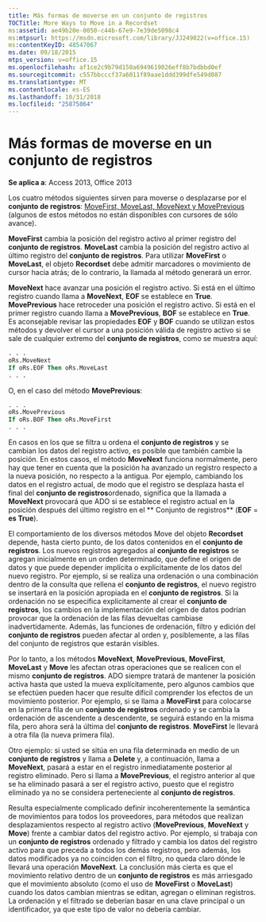 ```yaml
---
title: Más formas de moverse en un conjunto de registros
TOCTitle: More Ways to Move in a Recordset
ms:assetid: ae49b20e-0050-c44b-67e9-7e39de5098c4
ms:mtpsurl: https://msdn.microsoft.com/library/JJ249822(v=office.15)
ms:contentKeyID: 48547067
ms.date: 09/18/2015
mtps_version: v=office.15
ms.openlocfilehash: af1ce2c9b79d150a6949619026eff8b7bdbbd0ef
ms.sourcegitcommit: c557bbcccf37a6011f89aae1ddd399dfe549d087
ms.translationtype: MT
ms.contentlocale: es-ES
ms.lasthandoff: 10/31/2018
ms.locfileid: "25875864"
---
```

# <a name="more-ways-to-move-in-a-recordset"></a>Más formas de moverse en un conjunto de registros

**Se aplica a**: Access 2013, Office 2013

Los cuatro métodos siguientes sirven para moverse o desplazarse por el **conjunto de registros**: [MoveFirst, MoveLast, MoveNext y MovePrevious](movefirst-movelast-movenext-and-moveprevious-methods-ado.md) (algunos de estos métodos no están disponibles con cursores de sólo avance).

**MoveFirst** cambia la posición del registro activo al primer registro del **conjunto de registros**. **MoveLast** cambia la posición del registro activo al último registro del **conjunto de registros**. Para utilizar **MoveFirst** o **MoveLast**, el objeto **Recordset** debe admitir marcadores o movimiento de cursor hacia atrás; de lo contrario, la llamada al método generará un error.

**MoveNext** hace avanzar una posición el registro activo. Si está en el último registro cuando llama a **MoveNext**, **EOF** se establece en **True**. **MovePrevious** hace retroceder una posición el registro activo. Si está en el primer registro cuando llama a **MovePrevious**, **BOF** se establece en **True**. Es aconsejable revisar las propiedades **EOF** y **BOF** cuando se utilizan estos métodos y devolver el cursor a una posición válida de registro activo si se sale de cualquier extremo del **conjunto de registros**, como se muestra aquí:

```vb
. . . 
oRs.MoveNext 
If oRs.EOF Then oRs.MoveLast 
. . . 
```

O, en el caso del método **MovePrevious**:

```vb
. . . 
oRs.MovePrevious 
If oRs.BOF Then oRs.MoveFirst 
. . . 
```

En casos en los que se filtra u ordena el **conjunto de registros** y se cambian los datos del registro activo, es posible que también cambie la posición. En estos casos, el método **MoveNext** funciona normalmente, pero hay que tener en cuenta que la posición ha avanzado un registro respecto a la nueva posición, no respecto a la antigua. Por ejemplo, cambiando los datos en el registro actual, de modo que el registro se desplaza hasta el final del **conjunto de registros**ordenado, significa que la llamada a **MoveNext** provocará que ADO si se establece el registro actual en la posición después del último registro en el ** Conjunto de registros** (**EOF** = **es True**).

El comportamiento de los diversos métodos Move del objeto **Recordset** depende, hasta cierto punto, de los datos contenidos en el **conjunto de registros**. Los nuevos registros agregados al **conjunto de registros** se agregan inicialmente en un orden determinado, que define el origen de datos y que puede depender implícita o explícitamente de los datos del nuevo registro. Por ejemplo, si se realiza una ordenación o una combinación dentro de la consulta que rellena el **conjunto de registros**, el nuevo registro se insertará en la posición apropiada en el **conjunto de registros**. Si la ordenación no se especifica explícitamente al crear el **conjunto de registros**, los cambios en la implementación del origen de datos podrían provocar que la ordenación de las filas devueltas cambiase inadvertidamente. Además, las funciones de ordenación, filtro y edición del **conjunto de registros** pueden afectar al orden y, posiblemente, a las filas del conjunto de registros que estarán visibles.

Por lo tanto, a los métodos **MoveNext**, **MovePrevious**, **MoveFirst**, **MoveLast** y **Move** les afectan otras operaciones que se realicen con el mismo **conjunto de registros**. ADO siempre tratará de mantener la posición activa hasta que usted la mueva explícitamente, pero algunos cambios que se efectúen pueden hacer que resulte difícil comprender los efectos de un movimiento posterior. Por ejemplo, si se llama a **MoveFirst** para colocarse en la primera fila de un **conjunto de registros** ordenado y se cambia la ordenación de ascendente a descendente, se seguirá estando en la misma fila, pero ahora será la última del **conjunto de registros**. **MoveFirst** le llevará a otra fila (la nueva primera fila).

Otro ejemplo: si usted se sitúa en una fila determinada en medio de un **conjunto de registros** y llama a **Delete** y, a continuación, llama a **MoveNext**, pasará a estar en el registro inmediatamente posterior al registro eliminado. Pero si llama a **MovePrevious**, el registro anterior al que se ha eliminado pasará a ser el registro activo, puesto que el registro eliminado ya no se considera perteneciente al **conjunto de registros**.

Resulta especialmente complicado definir incoherentemente la semántica de movimientos para todos los proveedores, para métodos que realizan desplazamientos respecto al registro activo (**MovePrevious**, **MoveNext** y **Move**) frente a cambiar datos del registro activo. Por ejemplo, si trabaja con un **conjunto de registros** ordenado y filtrado y cambia los datos del registro activo para que preceda a todos los demás registros, pero además, los datos modificados ya no coinciden con el filtro, no queda claro dónde le llevará una operación **MoveNext**. La conclusión más cierta es que el movimiento relativo dentro de un **conjunto de registros** es más arriesgado que el movimiento absoluto (como el uso de **MoveFirst** o **MoveLast**) cuando los datos cambian mientras se editan, agregan o eliminan registros. La ordenación y el filtrado se deberían basar en una clave principal o un identificador, ya que este tipo de valor no debería cambiar.


